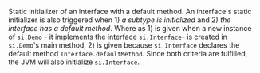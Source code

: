 [//]: # (MAIN: si.Demo)
Static initializer of an interface with a default method. An interface's static initializer is also
triggered when 1) *a subtype is initialized* and 2) *the interface has a default method*. Where as 1)
is given when a new instance of ```si.Demo``` - it implements the interface ```si.Interface```- is
created  in ```si.Demo```'s main method, 2) is given because ```si.Interface``` declares the
default method ```Interface.defaultMethod```. Since both criteria are fulfilled, the JVM will also
initialize ```si.Interface```.
